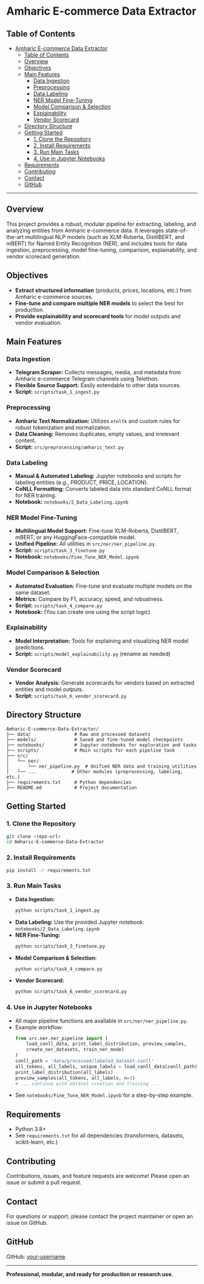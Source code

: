 # Amharic E-commerce Data Extractor

## Table of Contents
- [Amharic E-commerce Data Extractor](#amharic-e-commerce-data-extractor)
  - [Table of Contents](#table-of-contents)
  - [Overview](#overview)
  - [Objectives](#objectives)
  - [Main Features](#main-features)
    - [Data Ingestion](#data-ingestion)
    - [Preprocessing](#preprocessing)
    - [Data Labeling](#data-labeling)
    - [NER Model Fine-Tuning](#ner-model-fine-tuning)
    - [Model Comparison \& Selection](#model-comparison--selection)
    - [Explainability](#explainability)
    - [Vendor Scorecard](#vendor-scorecard)
  - [Directory Structure](#directory-structure)
  - [Getting Started](#getting-started)
    - [1. Clone the Repository](#1-clone-the-repository)
    - [2. Install Requirements](#2-install-requirements)
    - [3. Run Main Tasks](#3-run-main-tasks)
    - [4. Use in Jupyter Notebooks](#4-use-in-jupyter-notebooks)
  - [Requirements](#requirements)
  - [Contributing](#contributing)
  - [Contact](#contact)
  - [GitHub](#github)

---

## Overview
This project provides a robust, modular pipeline for extracting, labeling, and analyzing entities from Amharic e-commerce data. It leverages state-of-the-art multilingual NLP models (such as XLM-Roberta, DistilBERT, and mBERT) for Named Entity Recognition (NER), and includes tools for data ingestion, preprocessing, model fine-tuning, comparison, explainability, and vendor scorecard generation.

## Objectives
- **Extract structured information** (products, prices, locations, etc.) from Amharic e-commerce sources.
- **Fine-tune and compare multiple NER models** to select the best for production.
- **Provide explainability and scorecard tools** for model outputs and vendor evaluation.

## Main Features

### Data Ingestion
- **Telegram Scraper:** Collects messages, media, and metadata from Amharic e-commerce Telegram channels using Telethon.
- **Flexible Source Support:** Easily extendable to other data sources.
- **Script:** `scripts/task_1_ingest.py`

### Preprocessing
- **Amharic Text Normalization:** Utilizes `etnltk` and custom rules for robust tokenization and normalization.
- **Data Cleaning:** Removes duplicates, empty values, and irrelevant content.
- **Script:** `src/preprocessing/amharic_text.py`

### Data Labeling
- **Manual & Automated Labeling:** Jupyter notebooks and scripts for labeling entities (e.g., PRODUCT, PRICE, LOCATION).
- **CoNLL Formatting:** Converts labeled data into standard CoNLL format for NER training.
- **Notebook:** `notebooks/2_Data_Labeling.ipynb`

### NER Model Fine-Tuning
- **Multilingual Model Support:** Fine-tune XLM-Roberta, DistilBERT, mBERT, or any HuggingFace-compatible model.
- **Unified Pipeline:** All utilities in `src/ner/ner_pipeline.py`.
- **Script:** `scripts/task_3_finetune.py`
- **Notebook:** `notebooks/Fine_Tune_NER_Model.ipynb`

### Model Comparison & Selection
- **Automated Evaluation:** Fine-tune and evaluate multiple models on the same dataset.
- **Metrics:** Compare by F1, accuracy, speed, and robustness.
- **Script:** `scripts/task_4_compare.py`
- **Notebook:** (You can create one using the script logic)

### Explainability
- **Model Interpretation:** Tools for explaining and visualizing NER model predictions.
- **Script:** `scripts/model_explainability.py` (rename as needed)

### Vendor Scorecard
- **Vendor Analysis:** Generate scorecards for vendors based on extracted entities and model outputs.
- **Script:** `scripts/task_6_vendor_scorecard.py`

## Directory Structure
```
Amharic-E-commerce-Data-Extractor/
├── data/                # Raw and processed datasets
├── models/              # Saved and fine-tuned model checkpoints
├── notebooks/           # Jupyter notebooks for exploration and tasks
├── scripts/             # Main scripts for each pipeline task
├── src/
│   └── ner/
│       └── ner_pipeline.py  # Unified NER data and training utilities
│   └── ...             # Other modules (preprocessing, labeling, etc.)
├── requirements.txt     # Python dependencies
├── README.md            # Project documentation
```

## Getting Started

### 1. Clone the Repository
```bash
git clone <repo-url>
cd Amharic-E-commerce-Data-Extractor
```

### 2. Install Requirements
```bash
pip install -r requirements.txt
```

### 3. Run Main Tasks
- **Data Ingestion:**
  ```bash
  python scripts/task_1_ingest.py
  ```
- **Data Labeling:**
  Use the provided Jupyter notebook: `notebooks/2_Data_Labeling.ipynb`
- **NER Fine-Tuning:**
  ```bash
  python scripts/task_3_finetune.py
  ```
- **Model Comparison & Selection:**
  ```bash
  python scripts/task_4_compare.py
  ```
- **Vendor Scorecard:**
  ```bash
  python scripts/task_6_vendor_scorecard.py
  ```

### 4. Use in Jupyter Notebooks
- All major pipeline functions are available in `src/ner/ner_pipeline.py`.
- Example workflow:
  ```python
  from src.ner.ner_pipeline import (
      load_conll_data, print_label_distribution, preview_samples,
      create_ner_datasets, train_ner_model
  )
  conll_path = 'data/processed/labeled_dataset.conll'
  all_tokens, all_labels, unique_labels = load_conll_data(conll_path)
  print_label_distribution(all_labels)
  preview_samples(all_tokens, all_labels, n=3)
  # ... continue with dataset creation and training ...
  ```
- See `notebooks/Fine_Tune_NER_Model.ipynb` for a step-by-step example.

## Requirements
- Python 3.8+
- See `requirements.txt` for all dependencies (transformers, datasets, scikit-learn, etc.)

## Contributing
Contributions, issues, and feature requests are welcome! Please open an issue or submit a pull request.

## Contact
For questions or support, please contact the project maintainer or open an issue on GitHub.

## GitHub
GitHub: [your-username](https://github.com/your-username)

---
**Professional, modular, and ready for production or research use.**